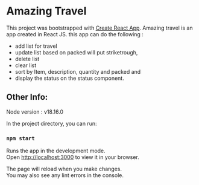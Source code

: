 # Amazing Travel

This project was bootstrapped with [Create React App](https://github.com/facebook/create-react-app).
Amazing travel is an app created in React JS.
this app can do the following :

-   add list for travel
-   update list based on packed will put striketrough,
-   delete list
-   clear list
-   sort by Item, description, quantity and packed and
-   display the status on the status component.

## Other Info:

Node version : v18.16.0

In the project directory, you can run:

### `npm start`

Runs the app in the development mode.\
Open [http://localhost:3000](http://localhost:3000) to view it in your browser.

The page will reload when you make changes.\
You may also see any lint errors in the console.
